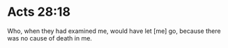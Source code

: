 # Acts 28:18

Who, when they had examined me, would have let [me] go, because there was no cause of death in me.